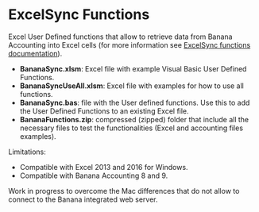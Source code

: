 # ExcelSync Functions
Excel User Defined functions that allow to retrieve data from Banana Accounting into Excel cells (for more information see [ExcelSync functions documentation](https://www.banana.ch/doc9/en/node/4999)).

* **BananaSync.xlsm**: Excel file with example Visual Basic User Defined Functions.
* **BananaSyncUseAll.xlsm**: Excel file with examples for how to use all functions. 
* **BananaSync.bas**: file with the User defined functions. Use this to add the User Defined Functions to an existing Excel file. 
* **BananaFunctions.zip**: compressed (zipped) folder that include all the necessary files to test the functionalities (Excel and accounting files examples).  

Limitations:
* Compatible with Excel 2013 and 2016 for Windows.
* Compatible with Banana Accounting 8 and 9.

Work in progress to overcome the Mac differences that do not allow to connect to the Banana integrated web server.
